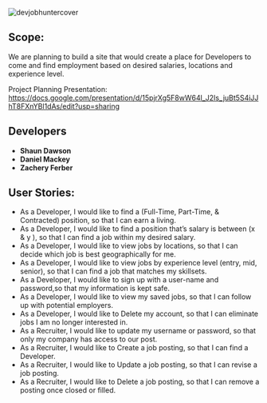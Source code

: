 ![devjobhuntercover](https://media.git.generalassemb.ly/user/15886/files/91ae8636-d13d-11e8-9c5d-6483c634255c)

## Scope:

We are planning to build a site that would create a place for Developers to come and find employment based on desired salaries, locations and experience level.

Project Planning Presentation: https://docs.google.com/presentation/d/15pjrXg5F8wW64l_J2Is_juBt5S4iJJhT8FXnYBl1dAs/edit?usp=sharing


## Developers
- **Shaun Dawson**
- **Daniel Mackey**
- **Zachery Ferber**

## User Stories:

-  As a Developer, I would like to find a (Full-Time, Part-Time, & Contracted) position, so that I can earn a living.
-  As a Developer, I would like to find a position that’s salary is between (x & y ), so that I can find a job within my desired salary. 
-  As a Developer, I would like to view jobs by locations, so that I can decide which job is best geographically for me.
-  As a Developer, I would like to view jobs by experience level (entry, mid, senior), so that I can find a job that matches my skillsets.
-  As a Developer, I would like to sign up with a user-name and password,so that my information is kept safe.
-  As a Developer, I would like to view my saved jobs, so that I can follow up with potential employers.
-  As a Developer, I would like to Delete my account, so that I can eliminate jobs I am no longer interested in.
-  As a Recruiter, I would like to update my username or password, so that only my company has access to our post.
-  As a Recruiter, I would like to Create a job posting, so that I can find a Developer.
-  As a Recruiter, I would like to Update a job posting, so that I can revise a job posting.
-  As a Recruiter, I would like to Delete a job posting, so that I can remove a posting once closed or filled.
